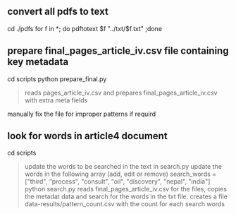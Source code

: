 
## convert all pdfs to text

cd ./pdfs
for f in *; do pdftotext $f "../txt/$f.txt" ;done

## prepare final_pages_article_iv.csv file containing key metadata

cd scripts
python prepare_final.py
> reads pages_article_iv.csv and prepares final_pages_article_iv.csv with extra meta fields

manually fix the file for improper patterns if requird

## look for words in article4 document

cd scripts
> update the words to be searched in the text in search.py
> update the words in the following array (add, edit or remove)
> search_words = ["third", "process", "consult", "oil", "discovery", "nepal", "india"]
python search.py
> reads final_pages_article_iv.csv for the files, copies the metadat data and search for the words in the txt file.
> creates a file data-results/pattern_count.csv with the count for each search words 